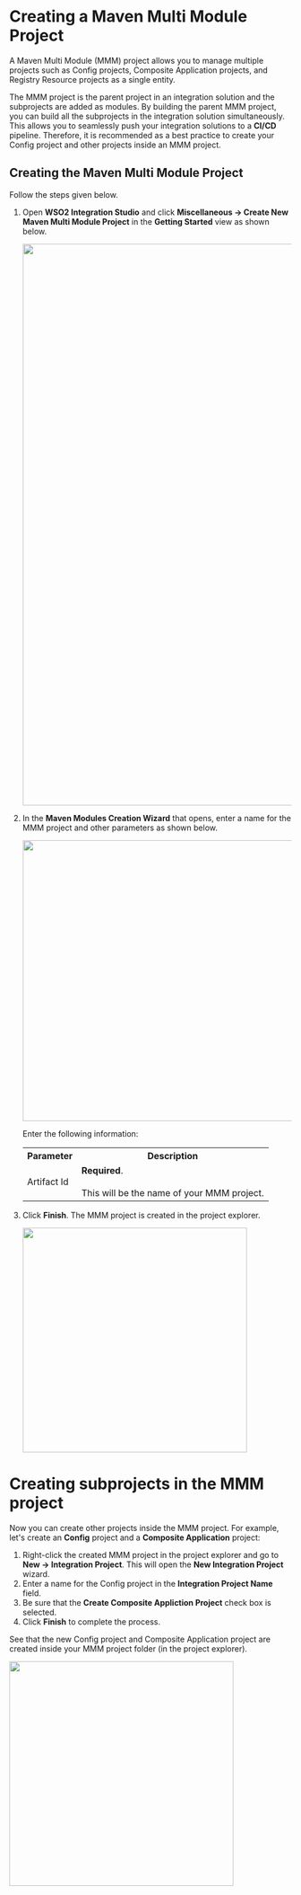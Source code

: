 # Creating a Maven Multi Module Project

A Maven Multi Module (MMM) project allows you to manage multiple projects such as Config projects, Composite Application projects, and Registry Resource projects as a single entity. 

The MMM project is the parent project in an integration solution and the subprojects are added as modules. By building the parent MMM project, you can build all the subprojects in the integration solution simultaneously. This allows you to seamlessly push your integration solutions to a **CI/CD** pipeline. Therefore, it is recommended as a best practice to create your Config project and other projects inside an MMM project.

## Creating the Maven Multi Module Project
Follow the steps given below.

1.  Open **WSO2 Integration Studio** and click **Miscellaneous → Create New Maven Multi Module Project** in the **Getting Started** view as shown below.

    <img src="../../assets/img/create_project/create_maven_multi_maven_project" width="1000">

2.  In the **Maven Modules Creation Wizard** that opens, enter a name for the MMM project and other parameters as shown below.

    <img src="../../assets/img/create_project/new_maven_multi_module.png" width="500">

    Enter the following information:

    <table>
        <tr>
            <th>
                Parameter
            </th>
            <th>
                Description
            </th>
        </tr>
        <tr>
            <td>
                Artifact Id
            </td>
            <td>
                <b>Required</b>.</br></br> This will be the name of your MMM project.
            </td>
        </tr>
    </table>

3.  Click **Finish**. The MMM project is created in the project explorer. 

    <img src="../../assets/img/create_project/proj_explorer_maven_multi_module.png" width="400">

# Creating subprojects in the MMM project

Now you can create other projects inside the MMM project. For example, let's create an **Config** project and a **Composite Application** project:

1.  Right-click the created MMM project in the project explorer and go to **New -> Integration Project**. This will open the **New Integration Project** wizard. 
2.  Enter a name for the Config project in the **Integration Project Name** field.
3.  Be sure that the **Create Composite Appliction Project** check box is selected.
3.  Click **Finish** to complete the process. 

See that the new Config project and Composite Application project are created inside your MMM project folder (in the project explorer).

<img src="../../assets/img/create_project/proj_explorer_Integration_proj_in_multi_module.png" width="400">
